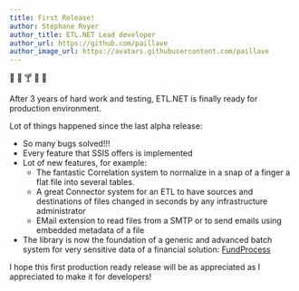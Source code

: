 ```yaml
---
title: First Release!
author: Stéphane Royer
author_title: ETL.NET Lead developer
author_url: https://github.com/paillave
author_image_url: https://avatars.githubusercontent.com/paillave
---
```


:champagne: :beer: :cocktail: :clinking_glasses: :beers:

After 3 years of hard work and testing, ETL.NET is finally ready for production environment.

<!--truncate-->

Lot of things happened since the last alpha release:

- So many bugs solved!!!
- Every feature that SSIS offers is implemented
- Lot of new features, for example:
  - The fantastic Correlation system to normalize in a snap of a finger a flat file into several tables.
  - A great Connector system for an ETL to have sources and destinations of files changed in seconds by any infrastructure administrator
  - EMail extension to read files from a SMTP or to send emails using embedded metadata of a file
- The library is now the foundation of a generic and advanced batch system for very sensitive data of a financial solution: [FundProcess](https://FundProcess.lu)

I hope this first production ready release will be as appreciated as I appreciated to make it for developers!
